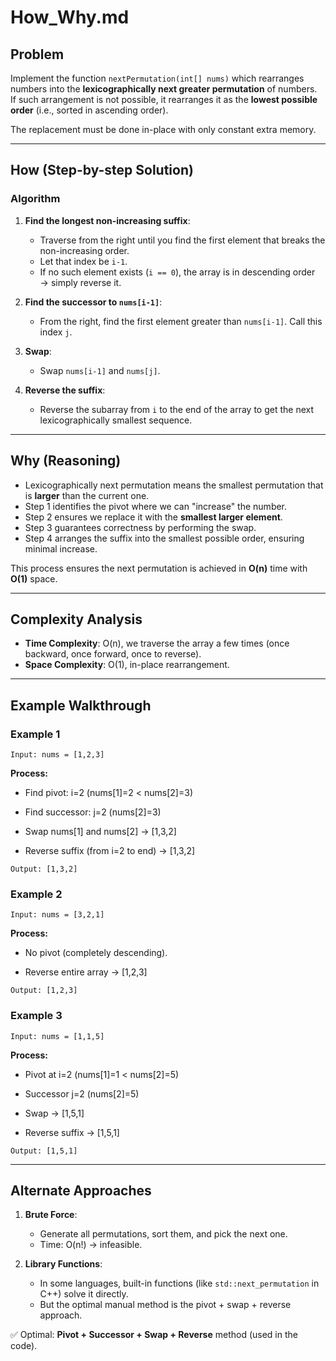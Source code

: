# How_Why.md

## Problem

Implement the function `nextPermutation(int[] nums)` which rearranges numbers into the **lexicographically next greater permutation** of numbers.  
If such arrangement is not possible, it rearranges it as the **lowest possible order** (i.e., sorted in ascending order).  

The replacement must be done in-place with only constant extra memory.

---

## How (Step-by-step Solution)

### Algorithm

1. **Find the longest non-increasing suffix**:
   - Traverse from the right until you find the first element that breaks the non-increasing order.
   - Let that index be `i-1`.  
   - If no such element exists (`i == 0`), the array is in descending order → simply reverse it.

2. **Find the successor to `nums[i-1]`**:
   - From the right, find the first element greater than `nums[i-1]`. Call this index `j`.

3. **Swap**:
   - Swap `nums[i-1]` and `nums[j]`.

4. **Reverse the suffix**:
   - Reverse the subarray from `i` to the end of the array to get the next lexicographically smallest sequence.

---

## Why (Reasoning)

- Lexicographically next permutation means the smallest permutation that is **larger** than the current one.
- Step 1 identifies the pivot where we can "increase" the number.
- Step 2 ensures we replace it with the **smallest larger element**.
- Step 3 guarantees correctness by performing the swap.
- Step 4 arranges the suffix into the smallest possible order, ensuring minimal increase.

This process ensures the next permutation is achieved in **O(n)** time with **O(1)** space.

---

## Complexity Analysis

- **Time Complexity**: O(n), we traverse the array a few times (once backward, once forward, once to reverse).
- **Space Complexity**: O(1), in-place rearrangement.

---

## Example Walkthrough

### Example 1

`Input: nums = [1,2,3]`

**Process:**

- Find pivot: i=2 (nums[1]=2 < nums[2]=3)

- Find successor: j=2 (nums[2]=3)

- Swap nums[1] and nums[2] → [1,3,2]

- Reverse suffix (from i=2 to end) → [1,3,2]

`Output: [1,3,2]`

### Example 2

`Input: nums = [3,2,1]`

**Process:**

- No pivot (completely descending).

- Reverse entire array → [1,2,3]

`Output: [1,2,3]`

### Example 3

`Input: nums = [1,1,5]`

**Process:**

- Pivot at i=2 (nums[1]=1 < nums[2]=5)

- Successor j=2 (nums[2]=5)

- Swap → [1,5,1]

- Reverse suffix → [1,5,1]

`Output: [1,5,1]`

---

## Alternate Approaches

1. **Brute Force**:
   - Generate all permutations, sort them, and pick the next one.
   - Time: O(n!) → infeasible.

2. **Library Functions**:
   - In some languages, built-in functions (like `std::next_permutation` in C++) solve it directly.
   - But the optimal manual method is the pivot + swap + reverse approach.

✅ Optimal: **Pivot + Successor + Swap + Reverse** method (used in the code).
